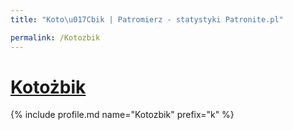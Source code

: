 ```yaml
---
title: "Koto\u017Cbik | Patromierz - statystyki Patronite.pl"

permalink: /Kotozbik
---
```


# [Kotożbik](https://patronite.pl/Kotozbik)

{% include profile.md name="Kotozbik" prefix="k" %}
